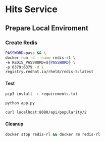 # Hits Service

## Prepare Local Enviroment

### Create Redis

```bash
PASSWORD=pass && \
docker run -d --name redis-rl \
-e REDIS_PASSWORD=${PASSWORD} \
-p 6379:6379 -d \
registry.redhat.io/rhel8/redis-5:latest
```

#### Test

```bash
pip3 install -r requirements.txt

python app.py

curl localhost:8080/api/popularity/2
```

#### Cleanup

```bash
docker stop redis-rl && docker rm redis-rl
```
